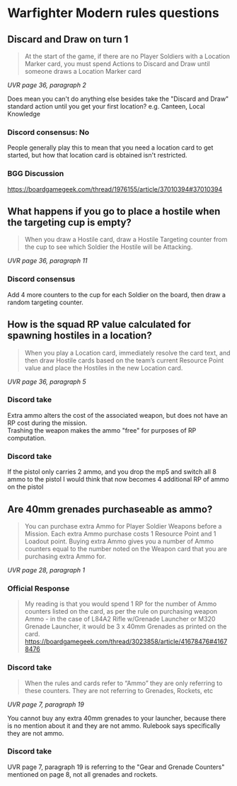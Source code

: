 # Warfighter Modern rules questions

## Discard and Draw on turn 1
> At the start of the game, if there are no Player Soldiers with a Location Marker card, 
you must spend Actions to Discard and Draw until someone draws a Location Marker card 

*UVR page 36, paragraph 2*

Does mean you can't do anything else besides take the "Discard and Draw" standard action until you get your first location?
e.g. Canteen, Local Knowledge

### Discord consensus: No
People generally play this to mean that you need a location card to get started, but how that location card is obtained isn't restricted.

### BGG Discussion
https://boardgamegeek.com/thread/1976155/article/37010394#37010394

## What happens if you go to place a hostile when the targeting cup is empty?
> When you draw a Hostile
card, draw a Hostile
Targeting counter from
the cup to see which
Soldier the Hostile will be Attacking.

*UVR page 36, paragraph 11*

### Discord consensus
Add 4 more counters to the cup for each Soldier on the board, then draw a random targeting counter.

## How is the squad RP value calculated for spawning hostiles in a location?
> When you play a Location card, immediately resolve
the card text, and then draw Hostile cards based on
the team’s current Resource Point value and place
the Hostiles in the new Location card.

*UVR page 36, paragraph 5*

### Discord take
Extra ammo alters the cost of the associated weapon, but does not have an RP cost during the mission.  
Trashing the weapon makes the ammo "free" for purposes of RP computation.

### Discord take
If the pistol only carries 2 ammo, and you drop the mp5 and switch all 8 ammo to the pistol 
I would think that now becomes 4 additional RP of ammo on the pistol

## Are 40mm grenades purchaseable as ammo?
> You can purchase extra
Ammo for Player Soldier
Weapons before a Mission.
Each extra Ammo purchase
costs 1 Resource Point and 1
Loadout point. Buying extra
Ammo gives you a number of
Ammo counters equal to the
number noted on the Weapon
card that you are purchasing extra Ammo for.

*UVR page 28, paragraph 1*

### Official Response
> My reading is that you would spend 1 RP for the number of Ammo counters listed on the card, as per the rule on purchasing weapon Ammo - 
> in the case of L84A2 Rifle w/Grenade Launcher or M320 Grenade Launcher, it would be 3 x 40mm Grenades as printed on the card.
https://boardgamegeek.com/thread/3023858/article/41678476#41678476

### Discord take
> When the rules and cards refer to “Ammo” they are only
referring to these counters. They are not referring to
Grenades, Rockets, etc

*UVR page 7, paragraph 19*

You cannot buy any extra 40mm grenades to your launcher, because there is no mention about it and they are not ammo. 
Rulebook says specifically they are not ammo.

### Discord take
UVR page 7, paragraph 19 is referring to the "Gear and Grenade Counters" mentioned on page 8, not all grenades and rockets.


